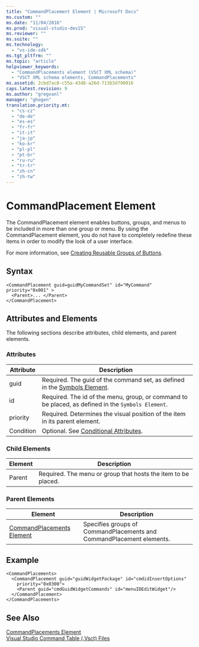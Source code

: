 ```yaml
---
title: "CommandPlacement Element | Microsoft Docs"
ms.custom: ""
ms.date: "11/04/2016"
ms.prod: "visual-studio-dev15"
ms.reviewer: ""
ms.suite: ""
ms.technology: 
  - "vs-ide-sdk"
ms.tgt_pltfrm: ""
ms.topic: "article"
helpviewer_keywords: 
  - "CommandPlacements element (VSCT XML schema)"
  - "VSCT XML schema elements, CommandPlacements"
ms.assetid: 2cbd7ac8-c55a-43d8-a26d-713b3d790016
caps.latest.revision: 9
ms.author: "gregvanl"
manager: "ghogen"
translation.priority.mt: 
  - "cs-cz"
  - "de-de"
  - "es-es"
  - "fr-fr"
  - "it-it"
  - "ja-jp"
  - "ko-kr"
  - "pl-pl"
  - "pt-br"
  - "ru-ru"
  - "tr-tr"
  - "zh-cn"
  - "zh-tw"
---
```

# CommandPlacement Element
The CommandPlacement element enables buttons, groups, and menus to be included in more than one group or menu. By using the CommandPlacement element, you do not have to completely redefine these items in order to modify the look of a user interface.  
  
 For more information, see [Creating Reusable Groups of Buttons](../extensibility/creating-reusable-groups-of-buttons.md).  
  
## Syntax  
  
```  
<CommandPlacement guid=guidMyCommandSet" id="MyCommand" priority="0x001" >  
  <Parent>... </Parent>  
</CommandPlacement>  
```  
  
## Attributes and Elements  
 The following sections describe attributes, child elements, and parent elements.  
  
### Attributes  
  
|Attribute|Description|  
|---------------|-----------------|  
|guid|Required. The guid of the command set, as defined in the [Symbols Element](../extensibility/symbols-element.md).|  
|id|Required. The id of the menu, group, or command to be placed, as defined in the `Symbols Element`.|  
|priority|Required. Determines the visual position of the item in its parent element.|  
|Condition|Optional. See [Conditional Attributes](../extensibility/vsct-xml-schema-conditional-attributes.md).|  
  
### Child Elements  
  
|Element|Description|  
|-------------|-----------------|  
|Parent|Required. The menu or group that hosts the item to be placed.|  
  
### Parent Elements  
  
|Element|Description|  
|-------------|-----------------|  
|[CommandPlacements Element](../extensibility/commandplacements-element.md)|Specifies groups of CommandPlacements and CommandPlacement elements.|  
  
## Example  
  
```  
<CommandPlacements>  
  <CommandPlacement guid="guidWidgetPackage" id="cmdidInsertOptions"  
    priority="0x0300">  
    <Parent guid="cmdGuidWidgetCommands" id="menuIDEditWidget"/>  
  </CommandPlacement>  
</CommandPlacements>  
```  
  
## See Also  
 [CommandPlacements Element](../extensibility/commandplacements-element.md)   
 [Visual Studio Command Table (.Vsct) Files](../extensibility/internals/visual-studio-command-table-dot-vsct-files.md)